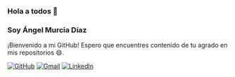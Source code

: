 ### Hola a todos 👋
### Soy Ángel Murcia Díaz

¡Bienvenido a mi GitHub! Espero que encuentres contenido de tu agrado en mis repositorios :smile:.

[![GitHub](https://img.shields.io/badge/GitHub-100000?style=for-the-badge&logo=github&logoColor=white)](https://github.com/NSInductus)
[![Gmail](https://img.shields.io/badge/Gmail-D14836?style=for-the-badge&logo=gmail&logoColor=white)](mailto:angel.ns.333@gmail.com)
[![Linkedln](https://img.shields.io/badge/LinkedIn-0077B5?style=for-the-badge&logo=linkedin&logoColor=white)](https://www.linkedin.com/in/%C3%A1ngel-murcia-d%C3%ADaz-731784195/)


<!--
**NSInductus/NSInductus** is a ✨ _special_ ✨ repository because its `README.md` (this file) appears on your GitHub profile.

Here are some ideas to get you started:

- 🔭 I’m currently working on ...
- 🌱 I’m currently learning ...
- 👯 I’m looking to collaborate on ...
- 🤔 I’m looking for help with ...
- 💬 Ask me about ...
- 📫 How to reach me: ...
- 😄 Pronouns: ...
- ⚡ Fun fact: ...
-->
